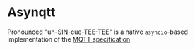 # Asynqtt

Pronounced "uh-SIN-cue-TEE-TEE" is a native `asyncio`-based implementation of the [MQTT specification](http://docs.oasis-open.org/mqtt/mqtt/v3.1.1/os/mqtt-v3.1.1-os.html)
